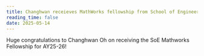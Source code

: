```yaml
---
title: Changhwan receieves MathWorks fellowship from School of Engineering
reading_time: false
date: 2025-05-14
---
```

Huge congratulations to Changhwan Oh on receiving the SoE Mathworks Fellowship for AY25-26! 

<!--more-->
